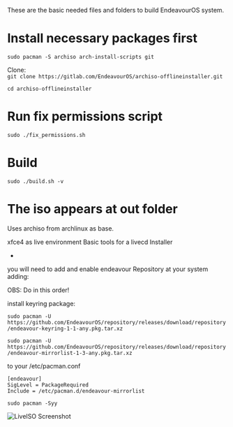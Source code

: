 These are the basic needed files and folders to build EndeavourOS system.

# Install necessary packages first
`sudo pacman -S archiso arch-install-scripts git`

Clone:\
`git clone https://gitlab.com/EndeavourOS/archiso-offlineinstaller.git`

`cd archiso-offlineinstaller`

# Run fix permissions script
`sudo ./fix_permissions.sh`

# Build
`sudo ./build.sh -v`

# The iso appears at out folder

Uses archiso from archlinux as base.

xfce4 as live environment
Basic tools for a livecd
Installer

*
you will need to add and enable endeavour Repository at your system
adding:


OBS: Do in this order!


install keyring package:


`sudo pacman -U https://github.com/EndeavourOS/repository/releases/download/repository/endeavour-keyring-1-1-any.pkg.tar.xz`


`sudo pacman -U https://github.com/EndeavourOS/repository/releases/download/repository/endeavour-mirrorlist-1-3-any.pkg.tar.xz`


to your /etc/pacman.conf

`[endeavour]`\
`SigLevel = PackageRequired`\
`Include = /etc/pacman.d/endeavour-mirrorlist`


`sudo pacman -Syy`

![LiveISO Screenshot](https://raw.githubusercontent.com/endeavouros-team/artwork-images-logo/master/ISO-Shot.png "LiveISO Screenshot")
